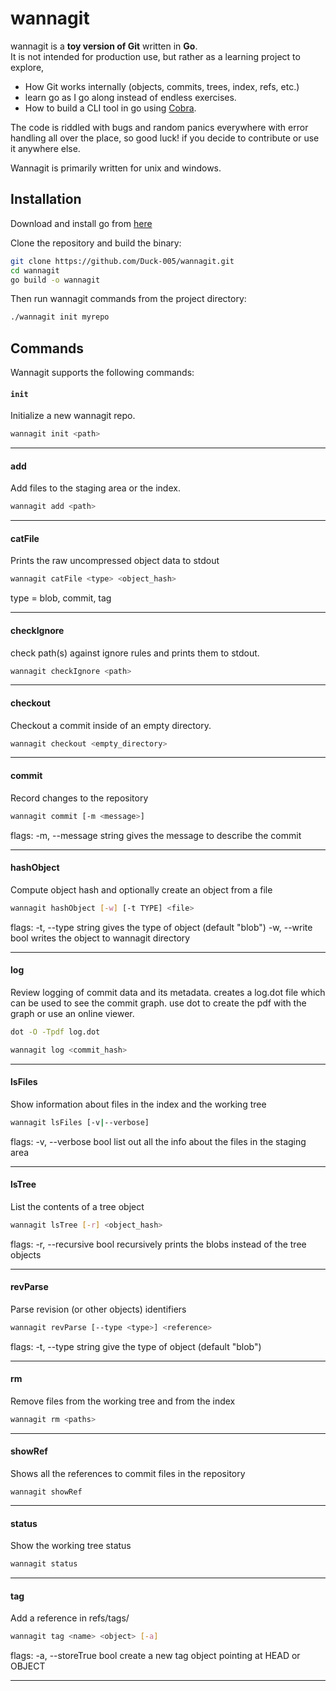 # wannagit  

wannagit is a **toy version of Git** written in **Go**.  
It is not intended for production use, but rather as a learning project to explore,
- How Git works internally (objects, commits, trees, index, refs, etc.)
- learn go as I go along instead of endless exercises.
- How to build a CLI tool in go using [Cobra](https://github.com/spf13/cobra).  

The code is riddled with bugs and random panics everywhere with error handling all over the place, so good luck! if you decide to contribute or use it anywhere else.

Wannagit is primarily written for unix and windows. 

## Installation  

Download and install go from [here](https://go.dev/doc/install)

Clone the repository and build the binary:  

```bash
git clone https://github.com/Duck-005/wannagit.git
cd wannagit
go build -o wannagit
```

Then run wannagit commands from the project directory:
```bash
./wannagit init myrepo
```

## Commands

Wannagit supports the following commands:

#### `init`  
Initialize a new wannagit repo.  
```bash
wannagit init <path>
``` 

---

#### add
Add files to the staging area or the index.
```bash
wannagit add <path>
```

---

#### catFile
Prints the raw uncompressed object data to stdout
```bash
wannagit catFile <type> <object_hash>
```
type = blob, commit, tag

---

#### checkIgnore
check path(s) against ignore rules and prints them to stdout.
```bash
wannagit checkIgnore <path>
```

---

#### checkout
Checkout a commit inside of an empty directory.
```bash
wannagit checkout <empty_directory>
```

---

#### commit
Record changes to the repository
```bash
wannagit commit [-m <message>] 
```
flags:
-m, --message string  gives the message to describe the commit

---

#### hashObject
Compute object hash and optionally create an object from a file
```bash
wannagit hashObject [-w] [-t TYPE] <file>
```

flags: 
-t, --type string     gives the type of object (default "blob") 
-w, --write bool      writes the object to wannagit directory

---

#### log
Review logging of commit data and its metadata.
creates a log.dot file which can be used to see the commit graph.
use dot to create the pdf with the graph or use an online viewer.
```bash
dot -O -Tpdf log.dot
```
```bash
wannagit log <commit_hash>
```

---

#### lsFiles
Show information about files in the index and the working tree
```bash
wannagit lsFiles [-v|--verbose]
```

flags:
-v, --verbose bool    list out all the info about the files in the staging area

---

#### lsTree
List the contents of a tree object
```bash
wannagit lsTree [-r] <object_hash>
```

flags:
-r, --recursive bool     recursively prints the blobs instead of the tree objects

---

#### revParse
Parse revision (or other objects) identifiers 
```bash
wannagit revParse [--type <type>] <reference> 
```

flags:
-t, --type string     give the type of object (default "blob")

---

#### rm
Remove files from the working tree and from the index
```bash
wannagit rm <paths>
```

---

#### showRef
Shows all the references to commit files in the repository
```
wannagit showRef
```

---

#### status
Show the working tree status
```bash
wannagit status
```
---

#### tag
Add a reference in refs/tags/
```bash
wannagit tag <name> <object> [-a]
```

flags:
-a, --storeTrue bool     create a new tag object pointing at HEAD or OBJECT

---
